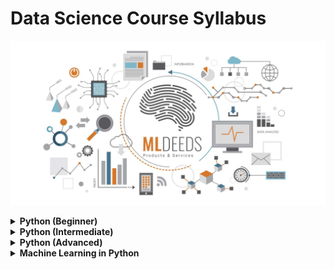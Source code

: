 # Data Science Course Syllabus

![DataScience MLDeeds](contents/DataScienceMLDeeds.jpg "DataScience MLDeeds")

<details>
  <summary><b>Python (Beginner)</b></summary>

- Intro (what is Python?)
- Getting Started
- General Syntax
- Comments
- Variables
  - Global Variables
- PIP Package Manager
- Data Types
  - Numbers
  - Strings
    - String Formatting
  - Booleans
  - Type Castings
- Data Structures
  - Lists
  - Tuples
  - Sets
  - Dictionaries
  - Arrays
- Operations
  - Simple Operators
  - If-else (Control flow)
  - While Loops
  - For Loops
  - Break and Continue
- Blocks
  - Functions (methods)
    - Variable Scopes
    - Lambda Functions
    - Call by Value or Reference
  - Classes and Objects
    - Inheritance
    - Iterators
- Modules
  - OS
  - Globe
  - Math
  - JSON
  - Date Time
  - Regex
- Utilities
  - Try … Except
    - Exceptions
- User Inputs

</details>
<details>
  <summary><b>Python (Intermediate)</b></summary>
    
- Files
    - Create
    - Open/Close
    - Read/Write
    - Delete
- Modules
    - Random
    - Math and cMath
    - Requests
    - Statistics
- Built-in Functions
    - General
    - Strings
    - Lists
    - Sets
    - Tuples
    - Dictionaries
    - Arrays
    - Files
- Databases
    - MySQL
      - Create Database
      - Create Table
      - Insert
      - Select
      - Update
      - Delete
      - Drop Table
      - Limit
      - Order by
      - Join

</details>
<details>
  <summary><b>Python (Advanced)</b></summary>

- Modules

  - NumPy

    - Intro
    - Data Types
    - Arrays
      - 1D, 2D, and nD
      - Shape of Arrays
      - Copy and View
    - Indexing
      - Negative Indexing
    - Slicing
    - Reshaping
    - Iterating
    - Join and Split
    - Sorting
    - Filtration
    - Searching
    - Randomization
    - Data Distribution
      - Normal
      - Uniform
      - Binormal
      - Logistic
      - Pareto
    - Universal Functions (uFuncs)
      - Arithmatic
      - Logs
      - Hyperbolic

  - SciPy
    - Intro
    - Constants
    - Optimizers
    - Working with Sparse Data
    - Spatial Data
    - Graphs
    - Interpolation
    - Statistical Significance Tests
  - Pandas
    - Intro
    - Series
    - DataFrames
      - Create
      - Select
      - Insert
      - Slice
      - Describe
      - Sort
      - Merge
    - Reading from Files
      - JSON
      - CSV
      - TXT
    - Analyzing Data
    - Cleaning Data
    - Exporting
    - Correlations
    - Plotting
  - Matplotlib
    - Intro
    - Plotting
      - Lines
      - Markers
      - Labels
      - Grids
    - Subplots
    - Charts
      - Line Chart
      - Bar Chart
      - Histogram
      - Scatter
      - Pie Chart
    - More
      - Legends
      - Shadows
      - Colors
      - Customizations

</details>

<details>
  <summary><b>Machine Learning in Python</b></summary>

- Intro
- Data Sets
- Statistics
  - Mean
  - Mode
  - Median
  - Variance
  - Standard Deviation
  - Percentiles
- Data Distributions
  - Concepts
  - Visualization
- Regression
  - Fitting
  - Types
    - Linear Regression
    - Polynomial Regression
    - Multiple Regression
  - Relationship Extraction
  - Coefficient
  - Prediction
  - Result Explained
- Scale Features
- Data Split
  - Train, Test, and Evaluation
  - Visualization
- Classification
- Prediction
- Decision Trees

</details>
